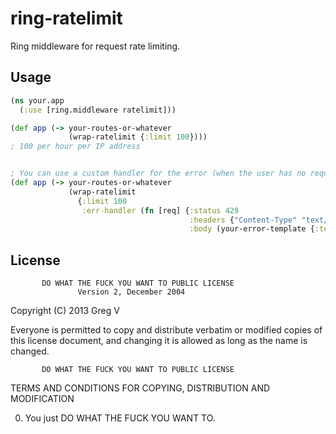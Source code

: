 # ring-ratelimit

Ring middleware for request rate limiting.

## Usage

```clojure
(ns your.app
  (:use [ring.middleware ratelimit]))

(def app (-> your-routes-or-whatever
             (wrap-ratelimit {:limit 100})))
; 100 per hour per IP address


; You can use a custom handler for the error (when the user has no requests left):
(def app (-> your-routes-or-whatever
             (wrap-ratelimit
               {:limit 100
                :err-handler (fn [req] {:status 429
                                        :headers {"Content-Type" "text/html"}
                                        :body (your-error-template {:text "Too many requests"})})})))
```

## License

           DO WHAT THE FUCK YOU WANT TO PUBLIC LICENSE
                   Version 2, December 2004

Copyright (C) 2013 Greg V

Everyone is permitted to copy and distribute verbatim or modified
copies of this license document, and changing it is allowed as long
as the name is changed.

           DO WHAT THE FUCK YOU WANT TO PUBLIC LICENSE
  TERMS AND CONDITIONS FOR COPYING, DISTRIBUTION AND MODIFICATION

 0. You just DO WHAT THE FUCK YOU WANT TO.
